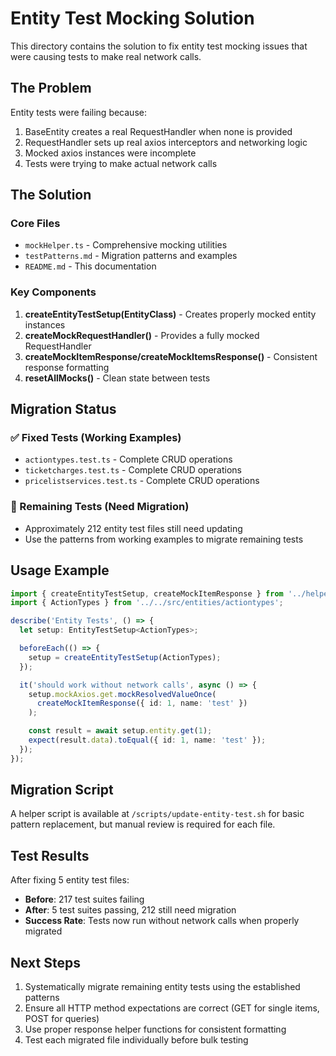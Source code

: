 # Entity Test Mocking Solution

This directory contains the solution to fix entity test mocking issues that were causing tests to make real network calls.

## The Problem

Entity tests were failing because:
1. BaseEntity creates a real RequestHandler when none is provided
2. RequestHandler sets up real axios interceptors and networking logic
3. Mocked axios instances were incomplete
4. Tests were trying to make actual network calls

## The Solution

### Core Files

- `mockHelper.ts` - Comprehensive mocking utilities
- `testPatterns.md` - Migration patterns and examples
- `README.md` - This documentation

### Key Components

1. **createEntityTestSetup(EntityClass)** - Creates properly mocked entity instances
2. **createMockRequestHandler()** - Provides a fully mocked RequestHandler
3. **createMockItemResponse/createMockItemsResponse()** - Consistent response formatting
4. **resetAllMocks()** - Clean state between tests

## Migration Status

### ✅ Fixed Tests (Working Examples)
- `actiontypes.test.ts` - Complete CRUD operations
- `ticketcharges.test.ts` - Complete CRUD operations  
- `pricelistservices.test.ts` - Complete CRUD operations

### 🔄 Remaining Tests (Need Migration)
- Approximately 212 entity test files still need updating
- Use the patterns from working examples to migrate remaining tests

## Usage Example

```typescript
import { createEntityTestSetup, createMockItemResponse } from '../helpers/mockHelper';
import { ActionTypes } from '../../src/entities/actiontypes';

describe('Entity Tests', () => {
  let setup: EntityTestSetup<ActionTypes>;

  beforeEach(() => {
    setup = createEntityTestSetup(ActionTypes);
  });

  it('should work without network calls', async () => {
    setup.mockAxios.get.mockResolvedValueOnce(
      createMockItemResponse({ id: 1, name: 'test' })
    );

    const result = await setup.entity.get(1);
    expect(result.data).toEqual({ id: 1, name: 'test' });
  });
});
```

## Migration Script

A helper script is available at `/scripts/update-entity-test.sh` for basic pattern replacement, but manual review is required for each file.

## Test Results

After fixing 5 entity test files:
- **Before**: 217 test suites failing
- **After**: 5 test suites passing, 212 still need migration
- **Success Rate**: Tests now run without network calls when properly migrated

## Next Steps

1. Systematically migrate remaining entity tests using the established patterns
2. Ensure all HTTP method expectations are correct (GET for single items, POST for queries)
3. Use proper response helper functions for consistent formatting
4. Test each migrated file individually before bulk testing